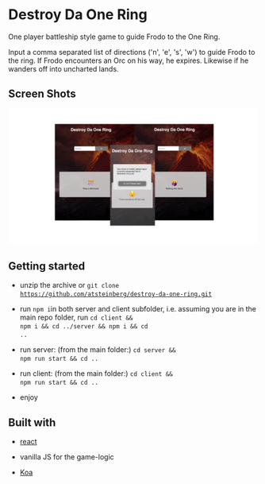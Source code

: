 # Destroy Da One Ring

One player battleship style game to guide Frodo to the One Ring.

Input a comma separated list of directions ('n', 'e', 's', 'w') to guide Frodo to the ring. If Frodo encounters an Orc on his way, he expires. Likewise if he wanders off into uncharted lands.

## Screen Shots

![screenshots](./screenshots.png)

## Getting started

- unzip the archive or <code>git clone https://github.com/atsteinberg/destroy-da-one-ring.git</code>

- run <code>npm i</code>in both server and client subfolder, i.e. assuming you are in the main repo folder, run <code>cd client && npm i && cd ../server && npm i && cd ..</code>

- run server: (from the main folder:) <code>cd server && npm run start && cd ..</code>

- run client: (from the main folder:) <code>cd client && npm run start && cd ..</code>

- enjoy

## Built with

- [react](https://reactjs.org)

- vanilla JS for the game-logic

- [Koa](https://koajs.com/)
